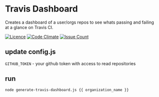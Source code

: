 # Travis Dashboard
Creates a dashboard of a user/orgs repos to see whats passing and failing at a glance on Travis CI.

[![Licence](https://img.shields.io/badge/Licence-ISC-blue.svg)](https://opensource.org/licenses/ISC) [![Code Climate](https://codeclimate.com/github/stevenharradine/travis-dashboard/badges/gpa.svg)](https://codeclimate.com/github/stevenharradine/travis-dashboard) [![Issue Count](https://codeclimate.com/github/stevenharradine/travis-dashboard/badges/issue_count.svg)](https://codeclimate.com/github/stevenharradine/travis-dashboard)

## update config.js
`GITHUB_TOKEN` - your github token with access to read repositories

## run
```
node generate-travis-dashboard.js {{ organization_name }}
```
